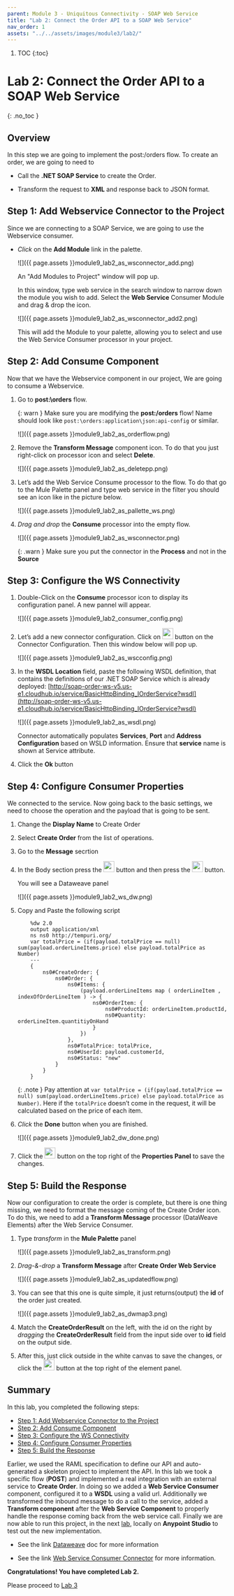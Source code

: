 ```yaml
---
parent: Module 3 - Uniquitous Connectivity - SOAP Web Service
title: "Lab 2: Connect the Order API to a SOAP Web Service"
nav_order: 1
assets: "../../assets/images/module3/lab2/"
---
```

1. TOC
{:toc}

# Lab 2: Connect the Order API to a SOAP Web Service
{: .no_toc }

## Overview

In this step we are going to implement the post:/orders​ flow. To create an order, we are going to need to

- Call the **.NET SOAP Service** to create the Order.

- Transform the request to **XML** and response back to JSON format.

## Step 1: Add Webservice Connector to the Project
Since we are connecting to a SOAP Service, we are going to use the Webservice consumer.

- *Click* on the **Add Module** link in the palette.

    ![]({{ page.assets }}module9_lab2_as_wsconnector_add.png)

    An "Add Modules to Project" window will pop up.

    In this window, type web service in the search window to narrow down the module you wish to add.
    Select the **Web Service** Consumer Module and drag & drop the icon.

    ![]({{ page.assets }}module9_lab2_as_wsconnector_add2.png)

    This will add the Module to your palette, allowing you to select and use the Web Service Consumer processor in your project.

## Step 2: Add Consume Component
Now that we have the Webservice component in our project, We are going to consume a Webservice.

1. Go to **post:\orders** flow.

    {: warn }
    Make sure you are modifying the **post:/orders** flow! Name should look like `post:\orders:application\json:api-config` or similar.

    ![]({{ page.assets }}module9_lab2_as_orderflow.png)

2. Remove the **Transform Message** component icon. To do that you just right-click on processor icon and select **Delete**.

    ![]({{ page.assets }}module9_lab2_as_deletepp.png)

3. Let’s add the Web Service Consume processor to the flow. To do that go to the Mule Palette panel and type web service in the filter you should see an icon like in the picture below.

    ![]({{ page.assets }}module9_lab2_as_pallette_ws.png)

4. *Drag and drop* the **Consume** processor into the empty flow.

    ![]({{ page.assets }}module9_lab2_as_wsconnector.png)

    {: .warn }
    Make sure you put the connector in the **Process** and not in the **Source**

## Step 3: Configure the WS Connectivity

1. Double-Click on the **Consume** processor icon to display its configuration panel. A new pannel will appear.

    ![]({{ page.assets }}module9_lab2_consumer_config.png)

2. Let’s add a new connector configuration. Click on <img src="{{ page.assets }}module9_lab2_as_plusbutton.png" width="25px"> button on the Connector Configuration. Then this window below will pop up.

    ![]({{ page.assets }}module9_lab2_as_wscconfig.png)

3. In the **WSDL Location​** field, paste the following WSDL definition, that contains the definitions of our .NET SOAP Service which is already deployed: [http://soap-order-ws-v5.us-e1.cloudhub.io/service/BasicHttpBinding_IOrderService?wsdl](http://soap-order-ws-v5.us-e1.cloudhub.io/service/BasicHttpBinding_IOrderService?wsdl)

    ![]({{ page.assets }}module9_lab2_as_wsdl.png)

    Connector automatically populates **Services**, **Port** and **Address Configuration** based on WSLD information. Ensure that **service** name is shown at Service attribute.

4. Click the **Ok** button

## Step 4: Configure Consumer Properties

We connected to the service. Now going back to the basic settings, we need to choose the operation and the payload that is going to be sent.

1. Change the **Display Name** to Create Order​

2. Select **Create Order​** from the list of operations.

3. Go to the **Message** secrtion

4. In the Body section press the <img src="{{ page.assets }}module9_lab2_fx.png" width="25px"> button and then press the <img src="{{ page.assets }}module9_lab2_dw.png" width="25px"> button.

    You will see a Dataweave panel

    ![]({{ page.assets }}module9_lab2_ws_dw.png)

5. Copy and Paste the following script

    ```
        %dw 2.0
        output application/xml
        ns ns0 http://tempuri.org/
        var totalPrice = (if(payload.totalPrice == null) sum(payload.orderLineItems.price) else payload.totalPrice as Number)
        ---
        {
            ns0#CreateOrder: {
                ns0#Order: {
                    ns0#Items: {
                        (payload.orderLineItems map ( orderLineItem , indexOfOrderLineItem ) -> {
                            ns0#OrderItem: {
                                ns0#ProductId: orderLineItem.productId,
                                ns0#Quantity: orderLineItem.quantitiyOnHand
                            }
                        })
                    },
                    ns0#TotalPrice: totalPrice,
                    ns0#UserId: payload.customerId,
                    ns0#Status: "new"
                }
            }
        }
    ```
    {: .note }
    Pay attention at `var totalPrice = (if(payload.totalPrice == null) sum(payload.orderLineItems.price) else payload.totalPrice as Number)`. Here if the `totalPrice` doesn’t come in the request, it will be calculated based on the price of each item.

6. *Click* the **Done** button when you are finished.

    ![]({{ page.assets }}module9_lab2_dw_done.png)

7. Click the <img src="{{ page.assets }}module9_lab2_as_savebutton.png" width="25px"> button on the top right of the **Properties Panel** to save the changes.

## Step 5: Build the Response

Now our configuration to create the order is complete, but there is one thing missing, we need to format the message coming of the Create Order ​icon. To do this, we need to add a **Transform Message** processor (DataWeave Elements) after the Web Service Consumer.

1. Type _transform_ in the **Mule Palette** panel

    ![]({{ page.assets }}module9_lab2_as_transform.png)

2. *Drag-&-drop* a **Transform Message** after **Create Order Web Service**

    ![]({{ page.assets }}module9_lab2_as_updatedflow.png)

3. You can see that this one is quite simple, it just returns(output) the **id​** of the order just created.

    ![]({{ page.assets }}module9_lab2_as_dwmap3.png)

4. Match the **CreateOrderResult​** on the left, with the id​ on the right by *dragging* the **CreateOrderResult** field from the input side over to **id** field on the output side.

5. After this, just click outside in the white canvas to save the changes, or click the <img src="{{ page.assets }}module9_lab2_as_savebutton (1)" width="25px"> button at the top right of the element panel.

## Summary
In this lab, you completed the following steps:

- [Step 1: Add Webservice Connector to the Project](#step-1-add-webservice-connector-to-the-project)
- [Step 2: Add Consume Component](#step-2-add-consume-component)
- [Step 3: Configure the WS Connectivity](#step-3-configure-the-ws-connectivity)
- [Step 4: Configure Consumer Properties](#step-4-configure-consumer-properties)
- [Step 5: Build the Response](#step-5-build-the-response)

Earlier, we used the RAML specification to define our API and auto-generated a skeleton project to implement the API. In this lab we took a specific flow (**POST**) and implemented a real integration with an external service to **Create Order**. In doing so we added a **Web Service Consumer** component, configured it to a **WSDL** using a valid url. Additionally we transformed the inbound message to do a call to the service, added a **Transform component** after the **Web Service Component** to properly handle the response coming back from the web service call. Finally we are now able to run this project, in the next [lab](./module-3-ws-lab-3), locally on **Anypoint Studio** to test out the new implementation.

- See the link [Dataweave](https://docs.mulesoft.com/dataweave/latest/) doc for more information

- See the link [Web Service Consumer Connector](https://docs.mulesoft.com/web-service-consumer-connector/latest/) for more information.

**Congratulations! You have completed Lab 2.**

Please proceed to [Lab 3](./lab-3)